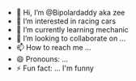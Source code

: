 - 👋 Hi, I’m @Bipolardaddy aka zee
- 👀 I’m interested in racing cars 
- 🌱 I’m currently learning mechanic 
- 💞️ I’m looking to collaborate on ...
- 📫 How to reach me ...
- 😄 Pronouns: ...
- ⚡ Fun fact: ... I'm funny 

<!---
Bipolardaddy/Bipolardaddy is a ✨ special ✨ repository because its `README.md` (this file) appears on your GitHub profile.
You can click the Preview link to take a look at your changes.
--->
